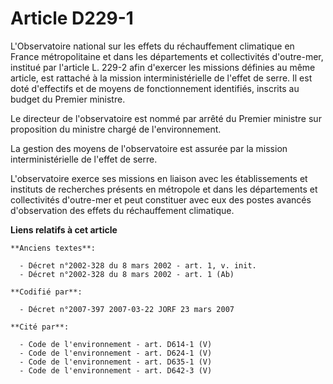 # Article D229-1

L'Observatoire national sur les effets du réchauffement climatique en France métropolitaine et dans les départements et
collectivités d'outre-mer, institué par l'article L. 229-2 afin d'exercer les missions définies au même article, est rattaché
à la mission interministérielle de l'effet de serre. Il est doté d'effectifs et de moyens de fonctionnement identifiés,
inscrits au budget du Premier ministre.

Le directeur de l'observatoire est nommé par arrêté du Premier ministre sur proposition du ministre chargé de
l'environnement.

La gestion des moyens de l'observatoire est assurée par la mission interministérielle de l'effet de serre.

L'observatoire exerce ses missions en liaison avec les établissements et instituts de recherches présents en métropole et
dans les départements et collectivités d'outre-mer et peut constituer avec eux des postes avancés d'observation des effets du
réchauffement climatique.

**Liens relatifs à cet article**

	**Anciens textes**:

	  - Décret n°2002-328 du 8 mars 2002 - art. 1, v. init.
	  - Décret n°2002-328 du 8 mars 2002 - art. 1 (Ab)

	**Codifié par**:

	  - Décret n°2007-397 2007-03-22 JORF 23 mars 2007

	**Cité par**:

	  - Code de l'environnement - art. D614-1 (V)
	  - Code de l'environnement - art. D624-1 (V)
	  - Code de l'environnement - art. D635-1 (V)
	  - Code de l'environnement - art. D642-3 (V)
